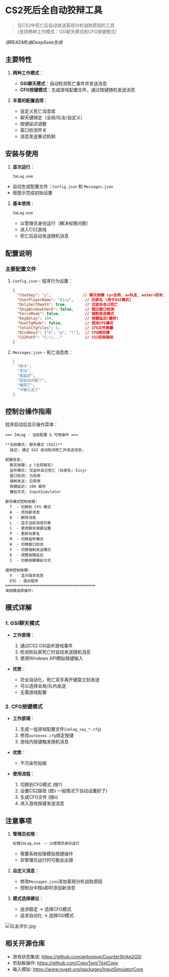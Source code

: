 ﻿# CS2死后全自动狡辩工具

> 在CS2中死亡后自动发送客观分析战败原因的工具  
> (支持两种工作模式：GSI聊天模式和CFG按键模式)

_该README由DeepSeek生成_

## 主要特性

1. **两种工作模式**：
   - **GSI聊天模式**：自动检测死亡事件并发送消息
   - **CFG按键模式**：生成游戏配置文件，通过按键随机发送消息

2. **丰富的配置选项**：
   - 自定义死亡消息库
   - 聊天键绑定（全局/队友/自定义）
   - 按键延迟调整
   - 窗口检测开关
   - 消息发送重试机制


## 安装与使用

1. **首次运行**：
   ```bash
   ImLag.exe
   ```
- 自动生成配置文件：`Config.json` 和 `Messages.json`
- 按提示完成初始设置

2. **基本使用**：
   ```bash
   ImLag.exe
   ```
    - 以管理员身份运行（解决权限问题）
    - 进入CS2游戏
    - 死亡后自动发送随机消息

## 配置说明

### 主要配置文件

1. `Config.json` - 程序行为设置：
   ```json
   {
     "ChatKey": "y",              // 聊天按键 (y=全局, u=队友, enter=回车)
     "UserPlayerName": "Eicy",     // 玩家名 (用于GSI模式)
     "OnlySelfDeath": true,        // 仅监听自己死亡
     "SkipWindowCheck": false,     // 跳过窗口检测
     "ForceMode": false,           // 强制发送模式
     "KeyDelay": 100,              // 按键延迟(毫秒)
     "UseCfgMode": false,          // 使用CFG模式
     "TotalCfgFiles": 5,           // CFG文件数量
     "BindKeys": ["k", "p", "l"],  // CFG绑定键
     "CS2Path": "C:\\..."          // CS2安装路径
   }
   ```

2. `Messages.json` - 死亡消息库：
   ```json
   [
     "网卡",
     "手抖",
     "高延迟",
     "鼠标出问题了",
     "被阴了",
     "卡输入法了"
   ]
   ```

## 控制台操作指南

程序启动后显示操作菜单：

```
=== ImLag - 当前配置 & 可用操作 ===

**当前模式: 聊天模式 (GSI)**
  描述: 通过 GSI 自动检测死亡并发送消息。

配置信息:
  聊天按键: y (全局聊天)
  监听模式: 仅监听自己死亡 (玩家名: Eicy)
  窗口检测: 已启用
  强制发送: 已禁用
  按键延迟: 100 毫秒
  模拟方式: InputSimulator

聊天模式控制按键:
  T  - 切换到 CFG 模式
  A  - 添加新消息
  D  - 删除消息
  L  - 显示当前消息列表
  C  - 更改聊天按键设置
  P  - 更新玩家名
  M  - 切换监听模式
  W  - 切换窗口检测
  F  - 切换强制发送模式
  K  - 调整按键延迟
  I  - 切换按键模拟方式

通用控制按键:
  V  - 显示版本信息
  ESC - 退出程序
========================================
请按键选择操作: 
```

## 模式详解

### 1. GSI聊天模式

- **工作原理**：
    1. 通过CS2 GSI监听游戏事件
    2. 检测到玩家死亡时自动发送随机消息
    3. 使用Windows API模拟按键输入

- **优势**：
    - 完全自动化，死亡双手离开键盘立刻发送
    - 可以选择全局/队内发送
    - 无需游戏配置

### 2. CFG按键模式

- **工作原理**：
    1. 生成一组游戏配置文件(`imlag_say_*.cfg`)
    2. 修改`autoexec.cfg`绑定按键
    3. 游戏内按键触发随机消息

- **优势**：
    - 不污染剪贴板

- **使用流程**：
    1. 切换到CFG模式 (按`T`)
    2. 设置CS2路径 (按`S` 一般情况下自动设置好了)
    3. 生成CFG文件 (按`G`)
    4. 进入游戏按键发送消息

## 注意事项

1. **管理员权限**：
   ```bash
   右键ImLag.exe -> 以管理员身份运行
   ```
    - 需要系统权限模拟按键操作
    - 非管理员运行时可能会出错

4. **自定义消息**：
    - 修改`Messages.json`添加客观分析战败原因
    - 控制台中按`A`即时添加新消息

5. **模式选择建议**：
    - 追求稳定 → 选择CFG模式
    - 追求自动化 → 选择GSI模式

![队友评价.jpg](https://s2.loli.net/2025/06/07/j8s2PcZroRWDlpS.jpg)

## 相关开源仓库

- 游戏状态集成: https://github.com/antonpup/CounterStrike2GSI
- 剪贴板操作: https://github.com/CopyText/TextCopy
- 输入模拟: https://www.nuget.org/packages/InputSimulatorCore
